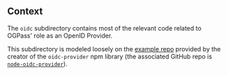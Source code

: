 ## Context
The `oidc` subdirectory contains most of the relevant code related to OGPass' role as an OpenID Provider.

This subdirectory is modeled loosely on the [example repo](https://github.com/panva/node-oidc-provider/tree/main/example) provided by the creator of the `oidc-provider` npm library (the associated GitHub repo is [`node-oidc-provider`](https://github.com/panva/node-oidc-provider)).


